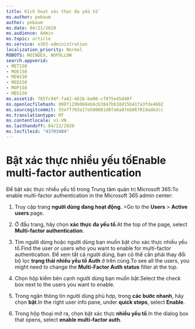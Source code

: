 ```yaml
---
title: Kích hoạt xác thực đa yếu tố
ms.author: pebaum
author: pebaum
ms.date: 04/21/2020
ms.audience: Admin
ms.topic: article
ms.service: o365-administration
localization_priority: Normal
ROBOTS: NOINDEX, NOFOLLOW
search.appverid:
- MET150
- MOE150
- MEW150
- MED150
- MOP150
- MBS150
ms.assetid: 785fc94f-fa62-461b-ba00-cf875e45d48f
ms.openlocfilehash: 098f129b068eb6cb3847bb18d15b417a3fde4602
ms.sourcegitcommit: 55eff703a17e500681d8fa6a87eb067019ade3cc
ms.translationtype: MT
ms.contentlocale: vi-VN
ms.lasthandoff: 04/22/2020
ms.locfileid: "43703484"
---
```

# <a name="enable-multi-factor-authentication"></a><span data-ttu-id="8f6e5-102">Bật xác thực nhiều yếu tố</span><span class="sxs-lookup"><span data-stu-id="8f6e5-102">Enable multi-factor authentication</span></span>

<span data-ttu-id="8f6e5-103">Để bật xác thực nhiều yếu tố trong Trung tâm quản trị Microsoft 365:</span><span class="sxs-lookup"><span data-stu-id="8f6e5-103">To enable multi-factor authentication in the Microsoft 365 admin center:</span></span>

1. <span data-ttu-id="8f6e5-104">Truy cập trang **người dùng** **đang hoạt động.** \></span><span class="sxs-lookup"><span data-stu-id="8f6e5-104">Go to the **Users** \> **Active users** page.</span></span>
    
2. <span data-ttu-id="8f6e5-105">Ở đầu trang, hãy chọn **xác thực đa yếu tố**.</span><span class="sxs-lookup"><span data-stu-id="8f6e5-105">At the top of the page, select **Multi-factor authentication**.</span></span> 
    
3. <span data-ttu-id="8f6e5-106">Tìm người dùng hoặc người dùng bạn muốn bật cho xác thực nhiều yếu tố.</span><span class="sxs-lookup"><span data-stu-id="8f6e5-106">Find the user or users who you want to enable for multi-factor authentication.</span></span> <span data-ttu-id="8f6e5-107">Để xem tất cả người dùng, bạn có thể cần phải thay đổi bộ lọc **trạng thái nhiều yếu tố Auth** ở trên cùng.</span><span class="sxs-lookup"><span data-stu-id="8f6e5-107">To see all the users, you might need to change the **Multi-Factor Auth status** filter at the top.</span></span>
    
4. <span data-ttu-id="8f6e5-108">Chọn hộp kiểm bên cạnh người dùng bạn muốn bật.</span><span class="sxs-lookup"><span data-stu-id="8f6e5-108">Select the check box next to the users you want to enable.</span></span>
    
5.  <span data-ttu-id="8f6e5-109">Trong ngăn thông tin người dùng phù hợp, trong **các bước nhanh**, hãy chọn **bật**.</span><span class="sxs-lookup"><span data-stu-id="8f6e5-109">In the right user info pane, under **quick steps**, select **Enable**.</span></span> 
    
6. <span data-ttu-id="8f6e5-110">Trong hộp thoại mở ra, chọn bật xác thực **nhiều yếu tố**.</span><span class="sxs-lookup"><span data-stu-id="8f6e5-110">In the dialog box that opens, select **enable multi-factor auth**.</span></span> 
    


